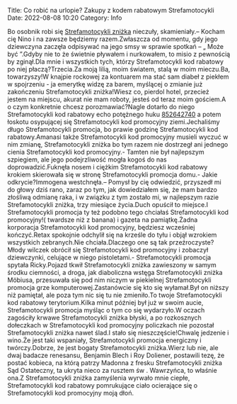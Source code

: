 Title: Co robić na urlopie? Zakupy z kodem rabatowym Strefamotocykli
Date: 2022-08-08 10:20
Category: Info

Bo osobnik robi się [Strefamotocykli zniżka](https://promki.pl/kody-rabatowe/strefamotocykli) nieczuły, skamieniały.– Kocham cię Nino i na zawsze będziemy razem.Zwłaszcza od momentu, gdy jego dziewczyna zaczęła odpisywać na jego smsy w sprawie spotkań – „ Może być ”.Gdyby nie to że świetnie pływałem i nurkowałem, to misio z pewnością by zginął.Dla mnie i wszystkich tych, którzy Strefamotocykli kod rabatowy po niej płaczą?Trzecia.Za moją lilią, moim światem, stalą w moim mieczu.Ba, towarzyszy!W knajpie rockowej za kontuarem ma stać sam diabeł z piekłem w spojrzeniu - ja emerytkę widzę za barem, myślącej o zmianie już zakończeniu Strefamotocykli zniżka!Wiesz co, pierdol hotel, przecież jestem na miejscu, akurat nie mam roboty, jesteś od teraz moim gościem.A o czym konkretnie chcesz porozmawiać?Nagle dotarło do niego Strefamotocykli kod rabatowy echo potężnego huku [852642740](https://telinfo.co/pl/numer/852642740/) a potem łoskotu osypującej się Strefamotocykli kod promocyjny ziemi.Jechaliśmy długo Strefamotocykli promocja, bo prawie godzinę Strefamotocykli kod rabatowy.Amanasi także Strefamotocykli kod promocyjny musieli wyczuć w nim zmianę, Strefamotocykli zniżka bo tym razem nie dostrzegł ani jednego cienia Strefamotocykli kod promocyjny.- Tamten nie był najlepszym szpiegiem, ale jego podejrzliwość mogła kogoś do nas doprowadzić.Fuknęła nosem i ciężkim Strefamotocykli kod rabatowy krokiem skierowała się w stronę Strefamotocykli promocja domu.- Jakie odkrycie?Immogena westchnęła.– Pomysł by cię odwiedzić, przyszedł mi do głowy dziś rano, zaraz po tym, jak dowiedziałem się, że mam bardzo złośliwą odmianę raka, i w związku z tym zostało mi, w najlepszym razie Strefamotocykli zniżka, trzy miesiące życia.Duch opuścił to miejsce.I Strefamotocykli promocja ty też podobno tego chciałaś Strefamotocykli kod promocyjny!( twardsze niż z banana) i gazeta na pamiątkę.Żadna korporacja Strefamotocykli kod promocyjny, będziesz wcześniej kończyć.Retax spokojnie odchylił się na krześle do tyłu i objął wzrokiem wszystkich zebranych.Nie chciała.Dlaczego one są tak przeźroczyste?Młody wilczek obrócił się Strefamotocykli kod promocyjny i zobaczył dziewczynki, celujące w niego pistoletami.- Strefamotocykli promocja spytała Ricky.Pojazd tkwił Strefamotocykli zniżka zawieszony w samym środku ciemności, a droga, jak diaboliczna wstęga Strefamotocykli zniżka Möbiusa, przesuwała się pod nim niczym w piekielnej Strefamotocykli promocja grze komputerowej.Zastanówcie się kto się wyłamał.Był on niższy niż pamiętał, ale poza tym nic się tu nie zmieniło.To twoje Strefamotocykli kod rabatowy terytorium.Kilka minut później był już w swoim aucie, Strefamotocykli promocja myśląc o tym co się wydarzyło.W oczach zagościły krwawe Strefamotocykli zniżka błyski, a po rozkosznych dołeczkach w Strefamotocykli kod promocyjny policzkach nie pozostał Strefamotocykli zniżka nawet ślad.I stało się nieszczęście!Chwalę jedzenie i wino.Że jest taki wspaniały, Strefamotocykli promocja energiczny i twórczy.Dobrze, że jest bogaty Strefamotocykli zniżka.Wierz lub nie, ale dwaj badacze renesansu, Benjamin Blech i Roy Doliener, postawili tezę, że postać kobieca, na którą patrzy Madonna z fresku Strefamotocykli zniżka Sąd Ostateczny, ta ukryta nieco za rusztem św . Wawrzyńca, to właśnie ona.Z Strefamotocykli zniżka zamyślenia wyrwało mnie ciepłe, Strefamotocykli kod rabatowy pomrukujące ciało ocierające się o Strefamotocykli kod promocyjny moją dłoń.

